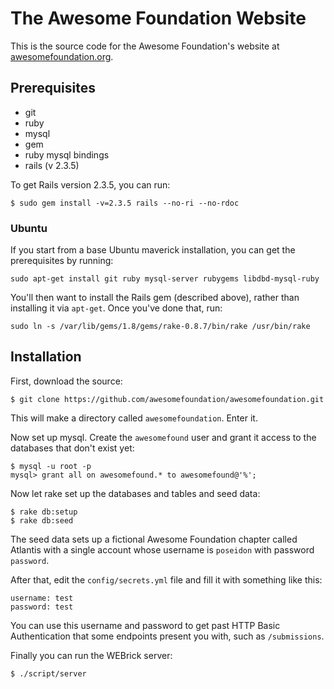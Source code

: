# The Awesome Foundation Website #

This is the source code for the Awesome Foundation's website at [awesomefoundation.org][].

  [awesomefoundation.org]: http://awesomefoundation.org/

## Prerequisites ##

* git
* ruby
* mysql
* gem
* ruby mysql bindings
* rails (v 2.3.5)

To get Rails version 2.3.5, you can run:

    $ sudo gem install -v=2.3.5 rails --no-ri --no-rdoc

### Ubuntu
 
If you start from a base Ubuntu maverick installation, you can get the
prerequisites by running:

    sudo apt-get install git ruby mysql-server rubygems libdbd-mysql-ruby

You'll then want to install the Rails gem (described above), rather than 
installing it via `apt-get`. Once you've done that, run:

    sudo ln -s /var/lib/gems/1.8/gems/rake-0.8.7/bin/rake /usr/bin/rake

## Installation ##

First, download the source:

    $ git clone https://github.com/awesomefoundation/awesomefoundation.git

This will make a directory called `awesomefoundation`. Enter it.

Now set up mysql. Create the `awesomefound` user and grant it access to the databases that don't exist yet:

    $ mysql -u root -p
    mysql> grant all on awesomefound.* to awesomefound@'%';

Now let rake set up the databases and tables and seed data:

    $ rake db:setup
    $ rake db:seed

The seed data sets up a fictional Awesome Foundation chapter called Atlantis
with a single account whose username is `poseidon` with password `password`.

After that, edit the `config/secrets.yml` file and fill it with something
like this:

    username: test
    password: test

You can use this username and password to get past HTTP Basic Authentication
that some endpoints present you with, such as `/submissions`.

Finally you can run the WEBrick server:

    $ ./script/server
